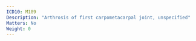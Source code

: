 ```yaml
---
ICD10: M189
Description: "Arthrosis of first carpometacarpal joint, unspecified"
Matters: No
Weight: 0
---
```


